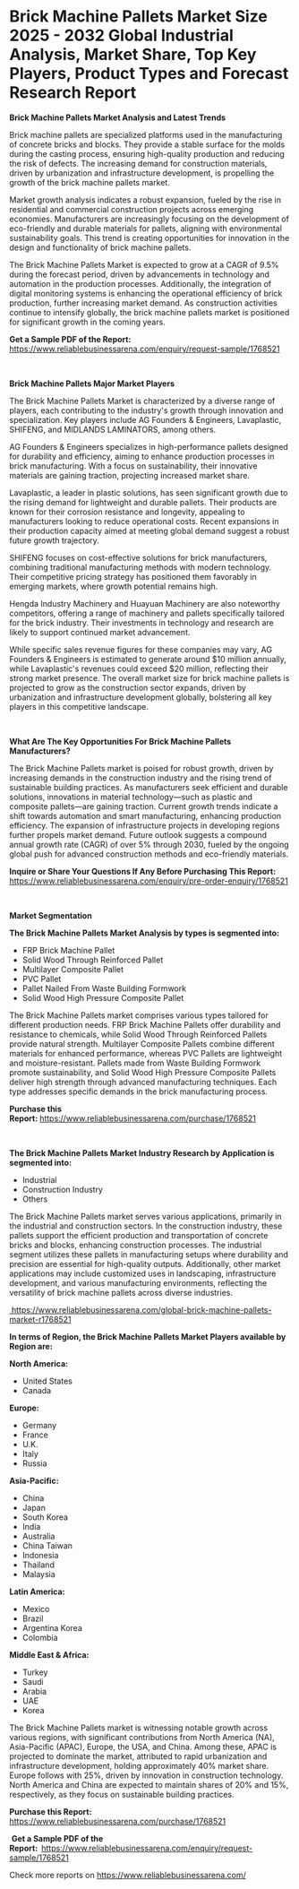 <p><h1>Brick Machine Pallets Market Size 2025 - 2032 Global Industrial Analysis, Market Share, Top Key Players, Product Types and Forecast Research Report</h1></p><p><strong>Brick Machine Pallets Market Analysis and Latest Trends</strong></p>
<p><p>Brick machine pallets are specialized platforms used in the manufacturing of concrete bricks and blocks. They provide a stable surface for the molds during the casting process, ensuring high-quality production and reducing the risk of defects. The increasing demand for construction materials, driven by urbanization and infrastructure development, is propelling the growth of the brick machine pallets market.</p><p>Market growth analysis indicates a robust expansion, fueled by the rise in residential and commercial construction projects across emerging economies. Manufacturers are increasingly focusing on the development of eco-friendly and durable materials for pallets, aligning with environmental sustainability goals. This trend is creating opportunities for innovation in the design and functionality of brick machine pallets.</p><p>The Brick Machine Pallets Market is expected to grow at a CAGR of 9.5% during the forecast period, driven by advancements in technology and automation in the production processes. Additionally, the integration of digital monitoring systems is enhancing the operational efficiency of brick production, further increasing market demand. As construction activities continue to intensify globally, the brick machine pallets market is positioned for significant growth in the coming years.</p></p>
<p><strong>Get a Sample PDF of the Report:&nbsp;</strong> <a href="https://www.reliablebusinessarena.com/enquiry/request-sample/1768521?utm_campaign=3041&utm_medium=2&utm_source=Github&utm_content=ia&utm_term=03042025&utm_id=brick-machine-pallets">https://www.reliablebusinessarena.com/enquiry/request-sample/1768521</a></p>
<p>&nbsp;</p>
<p><strong>Brick Machine Pallets Major Market Players</strong></p>
<p><p>The Brick Machine Pallets Market is characterized by a diverse range of players, each contributing to the industry's growth through innovation and specialization. Key players include AG Founders & Engineers, Lavaplastic, SHIFENG, and MIDLANDS LAMINATORS, among others.</p><p>AG Founders & Engineers specializes in high-performance pallets designed for durability and efficiency, aiming to enhance production processes in brick manufacturing. With a focus on sustainability, their innovative materials are gaining traction, projecting increased market share.</p><p>Lavaplastic, a leader in plastic solutions, has seen significant growth due to the rising demand for lightweight and durable pallets. Their products are known for their corrosion resistance and longevity, appealing to manufacturers looking to reduce operational costs. Recent expansions in their production capacity aimed at meeting global demand suggest a robust future growth trajectory.</p><p>SHIFENG focuses on cost-effective solutions for brick manufacturers, combining traditional manufacturing methods with modern technology. Their competitive pricing strategy has positioned them favorably in emerging markets, where growth potential remains high.</p><p>Hengda Industry Machinery and Huayuan Machinery are also noteworthy competitors, offering a range of machinery and pallets specifically tailored for the brick industry. Their investments in technology and research are likely to support continued market advancement.</p><p>While specific sales revenue figures for these companies may vary, AG Founders & Engineers is estimated to generate around $10 million annually, while Lavaplastic's revenues could exceed $20 million, reflecting their strong market presence. The overall market size for brick machine pallets is projected to grow as the construction sector expands, driven by urbanization and infrastructure development globally, bolstering all key players in this competitive landscape.</p></p>
<p>&nbsp;</p>
<p><strong>What Are The Key Opportunities For Brick Machine Pallets Manufacturers?</strong></p>
<p><p>The Brick Machine Pallets market is poised for robust growth, driven by increasing demands in the construction industry and the rising trend of sustainable building practices. As manufacturers seek efficient and durable solutions, innovations in material technology—such as plastic and composite pallets—are gaining traction. Current growth trends indicate a shift towards automation and smart manufacturing, enhancing production efficiency. The expansion of infrastructure projects in developing regions further propels market demand. Future outlook suggests a compound annual growth rate (CAGR) of over 5% through 2030, fueled by the ongoing global push for advanced construction methods and eco-friendly materials.</p></p>
<p><strong>Inquire or Share Your Questions If Any Before Purchasing This Report:</strong> <a href="https://www.reliablebusinessarena.com/enquiry/pre-order-enquiry/1768521?utm_campaign=3041&utm_medium=2&utm_source=Github&utm_content=ia&utm_term=03042025&utm_id=brick-machine-pallets">https://www.reliablebusinessarena.com/enquiry/pre-order-enquiry/1768521</a></p>
<p>&nbsp;</p>
<p><strong>Market Segmentation</strong></p>
<p><strong>The Brick Machine Pallets Market Analysis by types is segmented into:</strong></p>
<p><ul><li>FRP Brick Machine Pallet</li><li>Solid Wood Through Reinforced Pallet</li><li>Multilayer Composite Pallet</li><li>PVC Pallet</li><li>Pallet Nailed From Waste Building Formwork</li><li>Solid Wood High Pressure Composite Pallet</li></ul></p>
<p><p>The Brick Machine Pallets market comprises various types tailored for different production needs. FRP Brick Machine Pallets offer durability and resistance to chemicals, while Solid Wood Through Reinforced Pallets provide natural strength. Multilayer Composite Pallets combine different materials for enhanced performance, whereas PVC Pallets are lightweight and moisture-resistant. Pallets made from Waste Building Formwork promote sustainability, and Solid Wood High Pressure Composite Pallets deliver high strength through advanced manufacturing techniques. Each type addresses specific demands in the brick manufacturing process.</p></p>
<p><strong>Purchase this Report:&nbsp;</strong><a href="https://www.reliablebusinessarena.com/purchase/1768521?utm_campaign=3041&utm_medium=2&utm_source=Github&utm_content=ia&utm_term=03042025&utm_id=brick-machine-pallets">https://www.reliablebusinessarena.com/purchase/1768521</a></p>
<p>&nbsp;</p>
<p><strong>The Brick Machine Pallets Market Industry Research by Application is segmented into:</strong></p>
<p><ul><li>Industrial</li><li>Construction Industry</li><li>Others</li></ul></p>
<p><p>The Brick Machine Pallets market serves various applications, primarily in the industrial and construction sectors. In the construction industry, these pallets support the efficient production and transportation of concrete bricks and blocks, enhancing construction processes. The industrial segment utilizes these pallets in manufacturing setups where durability and precision are essential for high-quality outputs. Additionally, other market applications may include customized uses in landscaping, infrastructure development, and various manufacturing environments, reflecting the versatility of brick machine pallets across diverse industries.</p></p>
<p><a href="https://www.reliablebusinessarena.com/global-brick-machine-pallets-market-r1768521?utm_campaign=3041&utm_medium=2&utm_source=Github&utm_content=ia&utm_term=03042025&utm_id=brick-machine-pallets">&nbsp;https://www.reliablebusinessarena.com/global-brick-machine-pallets-market-r1768521</a></p>
<p><strong>In terms of Region, the Brick Machine Pallets Market Players available by Region are:</strong></p>
<p>
    <p> <strong> North America: </strong>
        <ul>
            <li>United States</li>
            <li>Canada</li>
        </ul>
        </p> 
    <p> <strong> Europe: </strong>
        <ul>
            <li>Germany</li>
            <li>France</li>
            <li>U.K.</li>
            <li>Italy</li>
            <li>Russia</li>
        </ul>
        </p> 
    <p> <strong> Asia-Pacific: </strong>
        <ul>
            <li>China</li>
            <li>Japan</li>
            <li>South Korea</li>
            <li>India</li>
            <li>Australia</li>
            <li>China Taiwan</li>
            <li>Indonesia</li>
            <li>Thailand</li>
            <li>Malaysia</li>
        </ul>
        </p> 
    <p> <strong> Latin America: </strong>
        <ul>
            <li>Mexico</li>
            <li>Brazil</li>
            <li>Argentina Korea</li>
            <li>Colombia</li>
        </ul>
        </p> 
    <p> <strong> Middle East & Africa: </strong>
        <ul>
            <li>Turkey</li>
            <li>Saudi</li>
            <li>Arabia</li>
            <li>UAE</li>
            <li>Korea</li>
        </ul>
    </p>
    </p>
<p><p>The Brick Machine Pallets market is witnessing notable growth across various regions, with significant contributions from North America (NA), Asia-Pacific (APAC), Europe, the USA, and China. Among these, APAC is projected to dominate the market, attributed to rapid urbanization and infrastructure development, holding approximately 40% market share. Europe follows with 25%, driven by innovation in construction technology. North America and China are expected to maintain shares of 20% and 15%, respectively, as they focus on sustainable building practices.</p></p>
<p><strong>Purchase this Report: </strong><a href="https://www.reliablebusinessarena.com/purchase/1768521?utm_campaign=3041&utm_medium=2&utm_source=Github&utm_content=ia&utm_term=03042025&utm_id=brick-machine-pallets">https://www.reliablebusinessarena.com/purchase/1768521</a></p>
<p>&nbsp;<strong>Get a Sample PDF of the Report:&nbsp;&nbsp;</strong><a href="https://www.reliablebusinessarena.com/enquiry/request-sample/1768521?utm_campaign=3041&utm_medium=2&utm_source=Github&utm_content=ia&utm_term=03042025&utm_id=brick-machine-pallets">https://www.reliablebusinessarena.com/enquiry/request-sample/1768521</a></p>
<p><strong></strong></p>
<p>Check more reports on <a href="https://www.reliablebusinessarena.com/?utm_campaign=3041&utm_medium=2&utm_source=Github&utm_content=ia&utm_term=03042025&utm_id=brick-machine-pallets">https://www.reliablebusinessarena.com/</a></p>